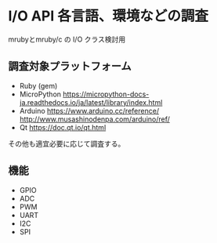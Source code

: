 # I/O API 各言語、環境などの調査

mrubyとmruby/c の I/O クラス検討用

## 調査対象プラットフォーム
 * Ruby (gem)
 * MicroPython https://micropython-docs-ja.readthedocs.io/ja/latest/library/index.html
 * Arduino https://www.arduino.cc/reference/ http://www.musashinodenpa.com/arduino/ref/
 * Qt https://doc.qt.io/qt.html
 
その他も適宜必要に応じて調査する。

## 機能
 * GPIO
 * ADC
 * PWM
 * UART
 * I2C
 * SPI

